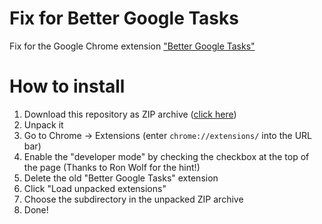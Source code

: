 # Fix for Better Google Tasks
Fix for the Google Chrome extension ["Better Google Tasks"](https://chrome.google.com/webstore/detail/better-google-tasks/denjcdefjebbmlihdoojnebochnkgcin?utm_source=chrome-ntp-icon)

# How to install
1. Download this repository as ZIP archive ([click here](https://github.com/philip-raschke/bgt_fixed/archive/master.zip))
2. Unpack it
3. Go to Chrome -> Extensions (enter `chrome://extensions/` into the URL bar)
4. Enable the "developer mode" by checking the checkbox at the top of the page (Thanks to Ron Wolf for the hint!)
5. Delete the old "Better Google Tasks" extension
6. Click "Load unpacked extensions"
7. Choose the subdirectory in the unpacked ZIP archive
8. Done!
